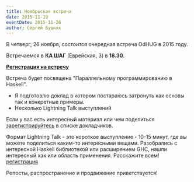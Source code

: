 ```yaml
---
title: Ноябрьская встреча
date: 2015-11-19
eventDate: 2015-11-26
author: Сергей Бушняк
---
```


В четверг, 26 ноября, состоится очередная встреча OdHUG в 2015 году.

Встречаемся в **КА ШАГ** (Еврейская, 3) в **18.30**.

[**Регистрация на встречу**](https://docs.google.com/forms/d/1kkIURZpXBxtglTEH9VGuz4fa4JTd5E4bPdg4eZIDato/viewform)

Встреча будет посвящена "Параллельному программированию в Haskell". 

- Я подготовлю доклад в котором постараюсь затронуть как основы так и конкретные примеры.
- Несколько Lightning Talk выступлений

Если у вас есть интересный материал или чем поделиться [зарегистрируйтесь](https://docs.google.com/forms/d/1DiEZEN8DvoTXlFsn71dxZ1oDk-Fe0AyCzYGXYM8WgZs/viewform?usp=send_form) в списке докладчиков.

Формат Lightning Talk - это короткое выступление - 10-15 минут, где вы можете поделиться каким-то интересными вещами. Разобрались с интересной Haskell библиотекой или расширением GHC, нашли интересный хак или область применения. Расскажите всем! [регистрация](https://docs.google.com/forms/d/1DiEZEN8DvoTXlFsn71dxZ1oDk-Fe0AyCzYGXYM8WgZs/viewform?usp=send_form)

Репосты, распространение и продвижение приветствуется!


